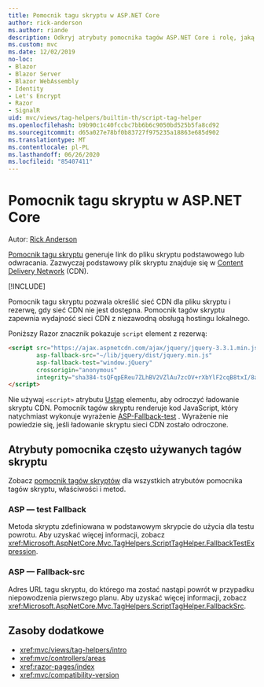 ```yaml
---
title: Pomocnik tagu skryptu w ASP.NET Core
author: rick-anderson
ms.author: riande
description: Odkryj atrybuty pomocnika tagów ASP.NET Core i rolę, jaką każdy atrybut odgrywa w rozszerzeniu zachowania tagu skryptu HTML.
ms.custom: mvc
ms.date: 12/02/2019
no-loc:
- Blazor
- Blazor Server
- Blazor WebAssembly
- Identity
- Let's Encrypt
- Razor
- SignalR
uid: mvc/views/tag-helpers/builtin-th/script-tag-helper
ms.openlocfilehash: b9b90c1c40fccbc7bb6b6c9050bd525b5fa8cd92
ms.sourcegitcommit: d65a027e78bf0b83727f975235a18863e685d902
ms.translationtype: MT
ms.contentlocale: pl-PL
ms.lasthandoff: 06/26/2020
ms.locfileid: "85407411"
---
```

# <a name="script-tag-helper-in-aspnet-core"></a>Pomocnik tagu skryptu w ASP.NET Core

Autor: [Rick Anderson](https://twitter.com/RickAndMSFT)

[Pomocnik tagu skryptu](xref:Microsoft.AspNetCore.Mvc.TagHelpers.ScriptTagHelper) generuje link do pliku skryptu podstawowego lub odwracania. Zazwyczaj podstawowy plik skryptu znajduje się w [Content Delivery Network](/office365/enterprise/content-delivery-networks#what-exactly-is-a-cdn) (CDN).

[!INCLUDE[](~/includes/cdn.md)]

Pomocnik tagu skryptu pozwala określić sieć CDN dla pliku skryptu i rezerwę, gdy sieć CDN nie jest dostępna. Pomocnik tagów skryptu zapewnia wydajność sieci CDN z niezawodną obsługą hostingu lokalnego.

Poniższy Razor znacznik pokazuje `script` element z rezerwą:

```html
<script src="https://ajax.aspnetcdn.com/ajax/jquery/jquery-3.3.1.min.js"
        asp-fallback-src="~/lib/jquery/dist/jquery.min.js"
        asp-fallback-test="window.jQuery"
        crossorigin="anonymous"
        integrity="sha384-tsQFqpEReu7ZLhBV2VZlAu7zcOV+rXbYlF2cqB8txI/8aZajjp4Bqd+V6D5IgvKT">
</script>
```

Nie używaj `<script>` atrybutu [Ustąp](https://developer.mozilla.org/docs/Web/HTML/Element/script) elementu, aby odroczyć ładowanie skryptu CDN. Pomocnik tagów skryptu renderuje kod JavaScript, który natychmiast wykonuje wyrażenie [ASP-Fallback-test](#asp-fallback-test) . Wyrażenie nie powiedzie się, jeśli ładowanie skryptu sieci CDN zostało odroczone.

## <a name="commonly-used-script-tag-helper-attributes"></a>Atrybuty pomocnika często używanych tagów skryptu

Zobacz [pomocnik tagów skryptów](xref:Microsoft.AspNetCore.Mvc.TagHelpers.ScriptTagHelper) dla wszystkich atrybutów pomocnika tagów skryptu, właściwości i metod.

### <a name="asp-fallback-test"></a>ASP — test Fallback

Metoda skryptu zdefiniowana w podstawowym skrypcie do użycia dla testu powrotu. Aby uzyskać więcej informacji, zobacz <xref:Microsoft.AspNetCore.Mvc.TagHelpers.ScriptTagHelper.FallbackTestExpression>.

### <a name="asp-fallback-src"></a>ASP — Fallback-src

Adres URL tagu skryptu, do którego ma zostać nastąpi powrót w przypadku niepowodzenia pierwszego planu. Aby uzyskać więcej informacji, zobacz <xref:Microsoft.AspNetCore.Mvc.TagHelpers.ScriptTagHelper.FallbackSrc>.

## <a name="additional-resources"></a>Zasoby dodatkowe

* <xref:mvc/views/tag-helpers/intro>
* <xref:mvc/controllers/areas>
* <xref:razor-pages/index>
* <xref:mvc/compatibility-version>
